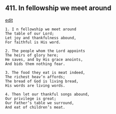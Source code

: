
## 411.  In fellowship we meet around
[edit](https://docs.google.com/document/d/1F5gWwXKbOajjHb5dLz0_8KO7QM%2DoHbh0/edit?mode=html)



    1. I n fellowship we meet around
    The table of our Lord;
    Let joy and thankfulness abound,
    For faithful is His word.

    2. The people whom the Lord appoints
    The heirs of glory here;
    He saves, and by His grace anoints,
    And bids them nothing fear.

    3. The food they eat is meat indeed,
    The richest heav’n affords;
    The bread of God is living bread,
    His words are living words.

    4. Then let our thankful songs abound,
    Our privilege is great;
    Our Father’s table we surround,
    And eat of children’s meat.
